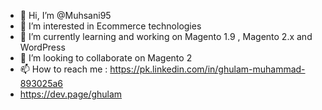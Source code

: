 - 👋 Hi, I’m @Muhsani95
- 👀 I’m interested in Ecommerce technologies
- 🌱 I’m currently learning and working on Magento 1.9 , Magento 2.x and WordPress
- 💞️ I’m looking to collaborate on Magento 2
- 📫 How to reach me : https://pk.linkedin.com/in/ghulam-muhammad-893025a6
- https://dev.page/ghulam

<!---
Muhsani95/Muhsani95 is a ✨ special ✨ repository because its `README.md` (this file) appears on your GitHub profile.
You can click the Preview link to take a look at your changes.
--->

